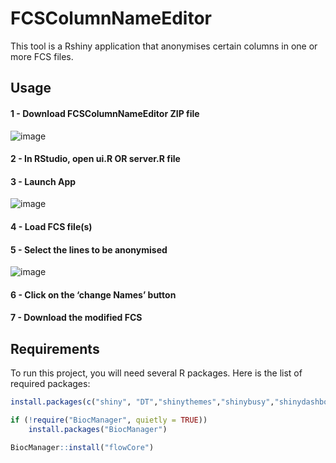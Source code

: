 # FCSColumnNameEditor
This tool is a Rshiny application that anonymises certain columns in one or more FCS files.

   ## Usage


#### 1 - Download FCSColumnNameEditor ZIP file

![image](https://github.com/user-attachments/assets/e70d8421-f14d-40cc-963a-f0f25d021d38)

#### 2 - In RStudio, open ui.R OR server.R file

#### 3 - Launch App 
![image](https://github.com/user-attachments/assets/02eee245-1028-4fdc-b140-d11271d4247d)

#### 4 - Load FCS file(s)

#### 5 - Select the lines to be anonymised
![image](https://github.com/user-attachments/assets/9a1212c3-4e86-4d5a-bc00-b7f47f5dda02)

#### 6 - Click on the ‘change Names’ button

#### 7 - Download the modified FCS

## Requirements

To run this project, you will need several R packages. Here is the list of required packages:

```R
install.packages(c("shiny", "DT","shinythemes","shinybusy","shinydashboard","shinyjs"))
```

```R
if (!require("BiocManager", quietly = TRUE))
    install.packages("BiocManager")

BiocManager::install("flowCore")
```
